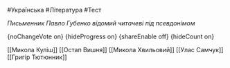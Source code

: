#Українська #Література #Тест

*Письменник Павло Губенко відомий читачеві під псевдонімом*

{noChangeVote on}
{hideProgress on}
{shareEnable off}
{hideCount on}

[[Микола Куліш]]
[[Остап Вишня]]
[[Микола Хвильовий]]
[[Улас Самчук]]
[[Григір Тютюнник]]
